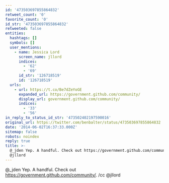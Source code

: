 ```yaml
---
id: '473503697855864832'
retweet_count: '0'
favorite_count: '0'
id_str: '473503697855864832'
retweeted: false
entities:
  hashtags: []
  symbols: []
  user_mentions:
    - name: Jessica Lord
      screen_name: jllord
      indices:
        - '62'
        - '69'
      id_str: '126718519'
      id: '126718519'
  urls:
    - url: https://t.co/Be7dZeYoGE
      expanded_url: https://government.github.com/community/
      display_url: government.github.com/community/
      indices:
        - '33'
        - '56'
in_reply_to_status_id_str: '473502402197590016'
original_url: https://twitter.com/benbalter/status/473503697855864832
date: '2014-06-02T16:37:33.000Z'
sitemap: false
robots: noindex
reply: true
title: >-
  @_jden Yep. A handful. Check out https://government.github.com/community/. /cc
  @jllord
---
```


@_jden Yep. A handful. Check out https://government.github.com/community/. /cc @jllord